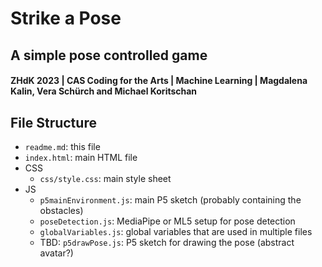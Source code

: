 # Strike a Pose
## A simple pose controlled game
#### ZHdK 2023 | CAS Coding for the Arts | Machine Learning | Magdalena Kalin, Vera Schürch and Michael Koritschan

## File Structure
- `readme.md`: this file
- `index.html`: main HTML file
- CSS
  - `css/style.css`: main style sheet
- JS
  - `p5mainEnvironment.js`: main P5 sketch (probably containing the obstacles)
  - `poseDetection.js`: MediaPipe or ML5 setup for pose detection
  - `globalVariables.js`: global variables that are used in multiple files
  - TBD: `p5drawPose.js`: P5 sketch for drawing the pose (abstract avatar?)